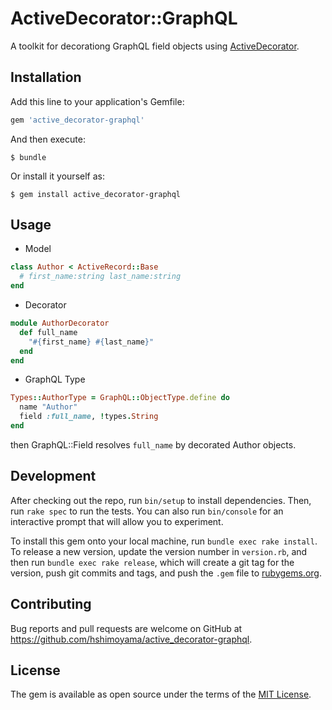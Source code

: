 # ActiveDecorator::GraphQL

A toolkit for decorationg GraphQL field objects using [ActiveDecorator](https://github.com/amatsuda/active_decorator).

## Installation

Add this line to your application's Gemfile:

```ruby
gem 'active_decorator-graphql'
```

And then execute:

    $ bundle

Or install it yourself as:

    $ gem install active_decorator-graphql

## Usage

- Model

```rb
class Author < ActiveRecord::Base
  # first_name:string last_name:string
end
```

- Decorator

```rb
module AuthorDecorator
  def full_name
    "#{first_name} #{last_name}"
  end
end
```

- GraphQL Type

```rb
Types::AuthorType = GraphQL::ObjectType.define do
  name "Author"
  field :full_name, !types.String
end
```

then GraphQL::Field resolves `full_name` by decorated Author objects.

## Development

After checking out the repo, run `bin/setup` to install dependencies. Then, run `rake spec` to run the tests. You can also run `bin/console` for an interactive prompt that will allow you to experiment.

To install this gem onto your local machine, run `bundle exec rake install`. To release a new version, update the version number in `version.rb`, and then run `bundle exec rake release`, which will create a git tag for the version, push git commits and tags, and push the `.gem` file to [rubygems.org](https://rubygems.org).

## Contributing

Bug reports and pull requests are welcome on GitHub at https://github.com/hshimoyama/active_decorator-graphql.

## License

The gem is available as open source under the terms of the [MIT License](http://opensource.org/licenses/MIT).
